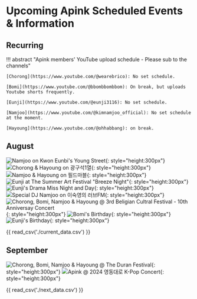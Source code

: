 # Upcoming Apink Scheduled Events & Information

## Recurring

!!! abstract "Apink members' YouTube upload schedule - Please sub to the channels"

    [Chorong](https://www.youtube.com/@wearebrico): No set schedule.

    [Bomi](https://www.youtube.com/@bbombbombbom): On break, but uploads Youtube shorts frequently.

    [Eunji](https://www.youtube.com/@eunji3116): No set schedule.

    [Namjoo](https://www.youtube.com/@kimnamjoo_official): No set schedule at the moment.

    [Hayoung](https://www.youtube.com/@ohhabbang): on break.

## August

![Namjoo on Kwon Eunbi's Young Street](../assets/images/event_images/NamjooYoungstreet.jpeg){: style="height:300px"}
![Chorong & Hayoung on 광구석1열](../assets/images/event_images/HaRong.jpeg){: style="height:300px"}
![Namjoo & Hayoung on 필드마블](../assets/images/event_images/Hajoo.jpeg){: style="height:300px"}
![Eunji at The Summer Art Festival "Breeze Night"](<../assets/images/event_images/Eunji Summer AArt Festival.jpg>){: style="height:300px"}
![Eunji's Drama Miss Night and Day](../assets/images/event_images/Miss_Night_and_Day.jpeg){: style="height:300px"}
![Special DJ Namjoo on 이숙영의 러브FM](<../assets/images/event_images/Namjoo Radio.jpeg>){: style="height:300px"}
![Chorong, Bomi, Namjoo & Hayoung @ 3rd Beligian Cultral Festival - 10th Anniversay Concert](../assets/images/4pink.webp){: style="height:300px"}
![Bomi's Birthday](../assets/images/event_images/bomi.jpg){: style="height:300px"}
![Eunji's Birthday](<../assets/images/event_images/Eunji 4-cut.jpg>){: style="height:300px"}

{{ read_csv('./current_data.csv') }}

## September

![Chorong, Bomi, Namjoo & Hayoung @ The Duran Festival](../assets/images/4pink.webp){: style="height:300px"}
![Apink @ 2024 영동대로 K-Pop Concert](../assets/images/Apink.jpeg){: style="height:300px"}

{{ read_csv('./next_data.csv') }}
